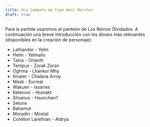 ```yaml
---
title: Una Campaña de tipo West Marches
draft: true
---
```

Para la partida usaremos el panteón de Los Reinos Olvidados. A continuación una breve introducción con los dioses más relevantes (disponibles en la creación de personaje):

- Lathander - Yelm
- Helm - Yelmalio
- Talos - Orlanth
- Tempus - Zorak Zoran
- Oghma - Lhankor Mhy
- Ilmater - Chalana Arroy
- Mask - Eurmal
- Wakuen - Issaries
- Kelenvor - Humakt
- Silvanus - Hsunchen?
- Selune
- Bahamut
- Moradin - Mostal
- Corellon Larethian - Aldrya
